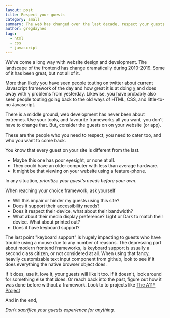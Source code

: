 ```yaml
---
layout: post
title: Respect your guests
category: small
summary: The web has changed over the last decade, respect your guests and build with them in mind.
author: gregdaynes
tags:
  - html
  - css
  - javascript
---
```


We've come a long way with website design and development. The landscape of the frontend has change dramatically during 2010-2019. Some of it has been great, but not all of it.

More than likely you have seen people touting on twitter about current Javascript framework of the day and how great it is at doing &chi; and does away with &gamma; problems from yesterday.
Likewise, you have probably also seen people touting going back to the old ways of HTML, CSS, and little-to-no Javascript.

There is a middle ground, web development has never been about extremes.
Use your tools, and favourite frameworks all you want, you don't have to change that.
But, consider the guests on on your website (or app).

These are the people who you need to respect, you need to cater too, and who you want to come back.

You know that every guest on your site is different from the last.

- Maybe this one has poor eyesight, or none at all.
- They could have an older computer with less than average hardware.
- It might be that viewing on your website using a feature-phone.

In any situation, _prioritize your guest's needs before your own_.

When reaching your choice framework, ask yourself

- Will this impair or hinder my guests using this site?
- Does it support their accessibility needs?
- Does it respect their device, what about their bandwidth?
- What about their media display preference? Light or Dark to match their device. What about printed out?
- Does it have keyboard support?

The last point "keyboard support" is hugely impacting to guests who have trouble using a mouse due to any number of reasons. The depressing part about modern frontend frameworks, is keyboard support is usually a second class citizen, or not considered at all.
When using that fancy, heavily customizable text input component from github, look to see if it does everything the native browser object does.

If it does, use it, love it, your guests will like it too. If it doesn't, look around for something else that does. Or reach back into the past, figure out how it was done before without a framework. Look to to projects like [The A11Y Project](https://a11yproject.com)

And in the end,

_Don't sacrifice your guests experience for anything._
